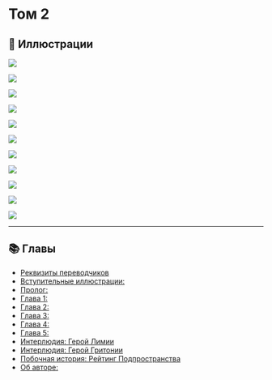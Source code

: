 # Том 2

## 🎨 Иллюстрации

![](assets/illustrations/img_img_52510.jpg)

![](assets/illustrations/img_img_34494.jpg)

![](assets/illustrations/img_img_34495.jpg)

![](assets/illustrations/img_img_34496.jpg)

![](assets/illustrations/img_img_34500.jpg)

![](assets/illustrations/img_img_34501.jpg)

![](assets/illustrations/img_img_34502.jpg)

![](assets/illustrations/img_img_34503.jpg)

![](assets/illustrations/img_img_34505.jpg)

![](assets/illustrations/img_img_34506.jpg)

![](assets/illustrations/img_img_34508.jpg)

---

## 📚 Главы

- [Реквизиты переводчиков](chapter-01.md)
- [Вступительные иллюстрации:](chapter-02.md)
- [Пролог:](chapter-03.md)
- [Глава 1:](chapter-04.md)
- [Глава 2:](chapter-05.md)
- [Глава 3:](chapter-06.md)
- [Глава 4:](chapter-07.md)
- [Глава 5:](chapter-08.md)
- [Интерлюдия: Герой Лимии](chapter-09.md)
- [Интерлюдия: Герой Гритонии](chapter-10.md)
- [Побочная история: Рейтинг Подпространства](chapter-11.md)
- [Об авторе:](chapter-12.md)